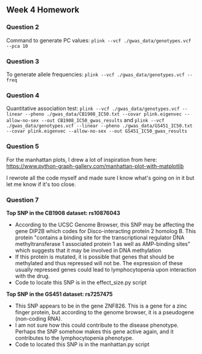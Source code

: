 ## Week 4 Homework

### Question 2

Command to generate PC values: `plink --vcf ./gwas_data/genotypes.vcf --pca 10`

### Question 3

To generate allele frequencies: `plink --vcf ./gwas_data/genotypes.vcf --freq`

### Question 4

Quantitative association test: `plink --vcf ./gwas_data/genotypes.vcf --linear --pheno ./gwas_data/CB1908_IC50.txt --covar plink.eigenvec --allow-no-sex --out CB1908_IC50_gwas_results` and `plink --vcf ./gwas_data/genotypes.vcf --linear --pheno ./gwas_data/GS451_IC50.txt --covar plink.eigenvec --allow-no-sex --out GS451_IC50_gwas_results`

### Question 5

For the manhattan plots, I drew a lot of inspiration from here: https://www.python-graph-gallery.com/manhattan-plot-with-matplotlib 

I rewrote all the code myself and made sure I know what's going on in it but let me know if it's too close.

### Question 7

**Top SNP in the CB1908 dataset: rs10876043**
* According to the UCSC Genome Browser, this SNP may be affecting the gene DIP2B which codes for Disco-interacting protein 2 homolog B. This protein "contains a binding site for the transcriptional regulator DNA methyltransferase 1 associated protein 1 as well as AMP-binding sites" which suggests that it may be involved in DNA methylation
* If this protein is mutated, it is possible that genes that should be methylated and thus repressed will not be. The expression of these usually repressed genes could lead to lymphocytopenia upon interaction with the drug.
* Code to locate this SNP is in the effect_size.py script


**Top SNP in the GS451 dataset: rs7257475**
* This SNP appears to be in the gene ZNF826. This is a gene for a zinc finger protein, but according to the genome browser, it is a pseudogene (non-coding RNA). 
* I am not sure how this could contribute to the disease phenotype. Perhaps the SNP somehow makes this gene active again, and it contributes to the lymphocytopenia phenotype. 
* Code to located this SNP is in the manhattan.py script


